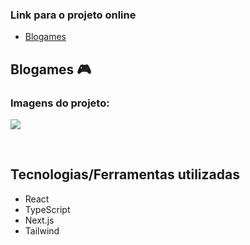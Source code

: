 ### Link para o projeto online
* [Blogames](https://blogames.vercel.app/)

## Blogames 🎮

### Imagens do projeto:
<img src="[https://github.com/rubensinojosa/game-blog/assets/100402549/d735b2b8-8cd8-4009-adf9-fb0bd6226c2b](https://github.com/rubensinojosa/game-blog/blob/main/public/images/blog-game.png)" align="center" />


&nbsp;

## Tecnologias/Ferramentas utilizadas

* React
* TypeScript
* Next.js
* Tailwind

&nbsp;


